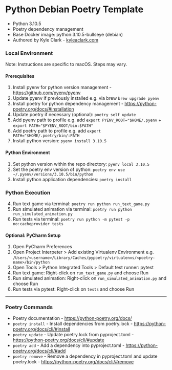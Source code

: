 # Python Debian Poetry Template

- Python 3.10.5
- Poetry dependency management  
- Base Docker image: python:3.10.5-bullseye (debian)
- Authored by Kyle Clark - [kyleaclark.com](https://kyleaclark.com)

### Local Environment

Note: Instructions are specific to macOS. Steps may vary.

#### Prerequisites

1. Install pyenv for python version management - https://github.com/pyenv/pyenv
2. Update pyenv if previously installed e.g. via brew `brew upgrade pyenv`
3. Install poetry for python dependency management - https://python-poetry.org/docs/#installation
4. Update poetry if necessary (optional): `poetry self update`
4. Add pyenv path to profile e.g. add `export PYENV_ROOT="$HOME/.pyenv` + `export PATH="$PYENV_ROOT/bin:$PATH"`
5. Add poetry path to profile e.g. add `export PATH="$HOME/.poetry/bin/:PATH`
6. Install python version: `pyenv install 3.10.5`

#### Python Environment

1. Set python version within the repo directory: `pyenv local 3.10.5`
2. Set the poetry env version of python: `poetry env use ~/.pyenv/versions/3.10.5/bin/python`
3. Install python application dependencies: `poetry install`
   
### Python Execution
4. Run text game via terminal: `poetry run python run_text_game.py`
5. Run simulated animation via terminal: `poetry run python run_simulated_animation.py`   
5. Run tests via terminal: `poetry run python -m pytest -p no:cacheprovider tests`

#### Optional: PyCharm Setup

1. Open PyCharm Preferences
2. Open Project Interpeter > Add existing Virtualenv Environment e.g. `/Users/<username>/Library/Caches/pypoetry/virtualenvs/<poetry-name>/bin/python`
3. Open Tools > Python Integrated Tools > Default test runner: pytest
4. Run text game: Right-click on `run_text_game.py` and choose Run
5. Run simulated animation: Right-click on `run_simulated_animation.py` and choose Run
6. Run tests via pytest: Right-click on `tests` and choose Run

___

### Poetry Commands

- Poetry documentation - https://python-poetry.org/docs/
- `poetry install` - Install dependencies from poetry.lock - https://python-poetry.org/docs/cli/#install
- `poetry update` - Update poetry.lock from pyproject.toml - https://python-poetry.org/docs/cli/#update
- `poetry add` - Add a dependency into pyproject.toml - https://python-poetry.org/docs/cli/#add
- `poetry remove` - Remove a dependency in pyproject.toml and update poetry.lock - https://python-poetry.org/docs/cli/#remove
